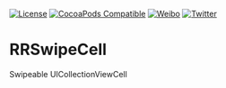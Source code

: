 [![License](https://img.shields.io/badge/license-MIT-lightgrey.svg)](https://github.com/cuzv/RRNavigationBar/blob/master/LICENSE)
[![CocoaPods Compatible](https://img.shields.io/badge/CocoaPods-v0.1.0-green.svg)](https://github.com/CocoaPods/CocoaPods)
[![Weibo](https://img.shields.io/badge/Weibo-cuzval-yellowgreen.svg)](http://weibo.com/cuzval/)
[![Twitter](https://img.shields.io/twitter/url/http/shields.io.svg?style=social)](http://twitter.com/mochxiao)



# RRSwipeCell

Swipeable UICollectionViewCell
